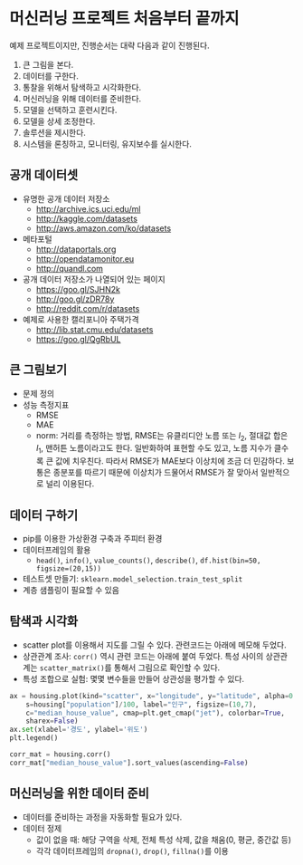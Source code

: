 # 머신러닝 프로젝트 처음부터 끝까지

예제 프로젝트이지만, 진행순서는 대략 다음과 같이 진행된다.

1. 큰 그림을 본다.
2. 데이터를 구한다.
3. 통찰을 위해서 탐색하고 시각화한다.
4. 머신러닝을 위해 데이터를 준비한다.
5. 모델을 선택하고 훈련시킨다.
6. 모델을 상세 조정한다.
7. 솔루션을 제시한다.
8. 시스템을 론칭하고, 모니터링, 유지보수를 실시한다.

## 공개 데이터셋

* 유명한 공개 데이터 저장소
  * http://archive.ics.uci.edu/ml
  * http://kaggle.com/datasets
  * http://aws.amazon.com/ko/datasets
* 메타포털
  * http://dataportals.org
  * http://opendatamonitor.eu
  * http://quandl.com
* 공개 데이터 저장소가 나열되어 있는 페이지
  * https://goo.gl/SJHN2k
  * http://goo.gl/zDR78y
  * http://reddit.com/r/datasets
* 예제로 사용한 캘리포니아 주택가격
  * http://lib.stat.cmu.edu/datasets
  * https://goo.gl/QgRbUL

## 큰 그림보기

* 문제 정의
* 성능 측정지표
  * RMSE
  * MAE
  * norm: 거리를 측정하는 방법, RMSE는 유클리디안 노름 또는 $l_2$, 절대값 합은 $l_1$, 맨허튼 노름이라고도 한다. 일반화하여 표현할 수도 있고, 노름 지수가 클수록 큰 값에 치우친다. 따라서 RMSE가 MAE보다 이상치에 조금 더 민감하다. 보통은 종분포를 따르기 때문에 이상치가 드물어서 RMSE가 잘 맞아서 일반적으로 널리 이용된다.

## 데이터 구하기

* pip를 이용한 가상환경 구축과 주피터 환경
* 데이터프레임의 활용
  * `head()`, `info()`, `value_counts()`, `describe()`, `df.hist(bin=50, figsize=(20,15))`
* 테스트셋 만들기: `sklearn.model_selection.train_test_split`
* 계층 샘플링이 필요할 수 있음

## 탐색과 시각화

* scatter plot를 이용해서 지도를 그릴 수 있다. 관련코드는 아래에 메모해 두었다.
* 상관관계 조사: `corr()` 역시 관련 코드는 아래에 붙여 두었다. 특성 사이의 상관관계는 `scatter_matrix()`를 통해서 그림으로 확인할 수 있다.
* 특성 조합으로 실험: 몇몇 변수들을 만들어 상관성을 평가할 수 있다.

```python
ax = housing.plot(kind="scatter", x="longitude", y="latitude", alpha=0.4,
    s=housing["population"]/100, label="인구", figsize=(10,7),
    c="median_house_value", cmap=plt.get_cmap("jet"), colorbar=True,
    sharex=False)
ax.set(xlabel='경도', ylabel='위도')
plt.legend()
```

```python
corr_mat = housing.corr()
corr_mat["median_house_value"].sort_values(ascending=False)
```

## 머신러닝을 위한 데이터 준비

* 데이터를 준비하는 과정을 자동화할 필요가 있다.
* 데이터 정제
  * 값이 없을 때: 해당 구역을 삭제, 전체 특성 삭제, 값을 채움(0, 평균, 중간값 등)
  * 각각 데이터프레임의 `dropna()`, `drop()`, `fillna()`를 이용
